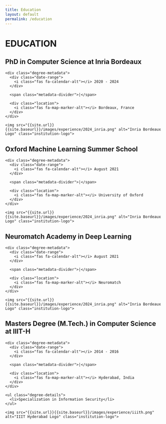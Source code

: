 ```yaml
---
title: Education
layout: default
permalink: /education
---
```


# EDUCATION

<div class="education-section">
  
  <!-- Inria Bordeaux Entry -->
  <div class="education-entry">
    <h2 class="degree-title">PhD in Computer Science at Inria Bordeaux</h2>
    
    <div class="degree-metadata">
      <div class="date-range">
        <i class="fas fa-calendar-alt"></i> 2020 - 2024
      </div>
      
      <span class="metadata-divider">|</span>
      
      <div class="location">
        <i class="fas fa-map-marker-alt"></i> Bordeaux, France
      </div>
    </div>
    
    <img src="{{site.url}}{{site.baseurl}}/images/experience/2024_inria.png" alt="Inria Bordeaux Logo" class="institution-logo">
  </div>

  <!-- OxML Entry -->
  <div class="education-entry">
    <h2 class="degree-title">Oxford Machine Learning Summer School</h2>
    
    <div class="degree-metadata">
      <div class="date-range">
        <i class="fas fa-calendar-alt"></i> August 2021
      </div>
      
      <span class="metadata-divider">|</span>
      
      <div class="location">
        <i class="fas fa-map-marker-alt"></i> University of Oxford
      </div>
    </div>
    
    <img src="{{site.url}}{{site.baseurl}}/images/experience/2024_inria.png" alt="Inria Bordeaux Logo" class="institution-logo">
  </div>

  <!-- OxML Entry -->
  <div class="education-entry">
    <h2 class="degree-title">Neuromatch Academy in Deep Learning</h2>
    
    <div class="degree-metadata">
      <div class="date-range">
        <i class="fas fa-calendar-alt"></i> August 2021
      </div>
      
      <span class="metadata-divider">|</span>
      
      <div class="location">
        <i class="fas fa-map-marker-alt"></i> Neuromatch
      </div>
    </div>
    
    <img src="{{site.url}}{{site.baseurl}}/images/experience/2024_inria.png" alt="Inria Bordeaux Logo" class="institution-logo">
  </div>
  
  <!-- IIIT-H Entry -->
  <div class="education-entry">
    <h2 class="degree-title">Masters Degree (M.Tech.) in Computer Science at IIIT-H</h2>
    
    <div class="degree-metadata">
      <div class="date-range">
        <i class="fas fa-calendar-alt"></i> 2014 - 2016
      </div>
      
      <span class="metadata-divider">|</span>
      
      <div class="location">
        <i class="fas fa-map-marker-alt"></i> Hyderabad, India
      </div>
    </div>
    
    <ul class="degree-details">
      <li>Specialization in Information Security</li>
    </ul>
    
    <img src="{{site.url}}{{site.baseurl}}/images/experience/iiith.png" alt="IIIT Hyderabad Logo" class="institution-logo">
  </div>
</div>

<!-- Font Awesome for icons -->
<link rel="stylesheet" href="https://cdnjs.cloudflare.com/ajax/libs/font-awesome/5.15.4/css/all.min.css" 
      integrity="sha512-1ycn6IcaQQ40/MKBW2W4Rhis/DbILU74C1vSrLJxCq57o941Ym01SwNsOMqvEBFlcgUa6xLiPY/NS5R+E6ztJQ==" 
      crossorigin="anonymous" referrerpolicy="no-referrer" />